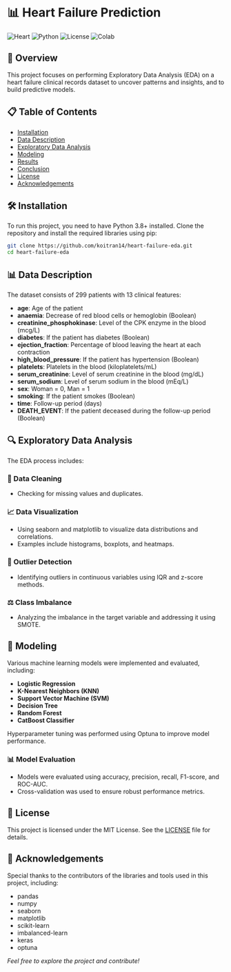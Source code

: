 # 📊 Heart Failure Prediction

![Heart](https://img.shields.io/badge/Heart%20Failure-EDA-blue)
![Python](https://img.shields.io/badge/Python-3.8%2B-yellowgreen)
![License](https://img.shields.io/badge/License-MIT-green)
![Colab](https://img.shields.io/badge/Google%20Colab-Enabled-orange)

## 🌟 Overview
This project focuses on performing Exploratory Data Analysis (EDA) on a heart failure clinical records dataset to uncover patterns and insights, and to build predictive models.

## 📋 Table of Contents
- [Installation](#installation)
- [Data Description](#data-description)
- [Exploratory Data Analysis](#exploratory-data-analysis)
- [Modeling](#modeling)
- [Results](#results)
- [Conclusion](#conclusion)
- [License](#license)
- [Acknowledgements](#acknowledgements)


## 🛠️ Installation
To run this project, you need to have Python 3.8+ installed. Clone the repository and install the required libraries using pip:

```bash
git clone https://github.com/koitran14/heart-failure-eda.git
cd heart-failure-eda
```

## 📊 Data Description
The dataset consists of 299 patients with 13 clinical features:

- **age**: Age of the patient
- **anaemia**: Decrease of red blood cells or hemoglobin (Boolean)
- **creatinine_phosphokinase**: Level of the CPK enzyme in the blood (mcg/L)
- **diabetes**: If the patient has diabetes (Boolean)
- **ejection_fraction**: Percentage of blood leaving the heart at each contraction
- **high_blood_pressure**: If the patient has hypertension (Boolean)
- **platelets**: Platelets in the blood (kiloplatelets/mL)
- **serum_creatinine**: Level of serum creatinine in the blood (mg/dL)
- **serum_sodium**: Level of serum sodium in the blood (mEq/L)
- **sex**: Woman = 0, Man = 1
- **smoking**: If the patient smokes (Boolean)
- **time**: Follow-up period (days)
- **DEATH_EVENT**: If the patient deceased during the follow-up period (Boolean)



## 🔍 Exploratory Data Analysis
The EDA process includes:

### 🔧 Data Cleaning
- Checking for missing values and duplicates.

### 📈 Data Visualization
- Using seaborn and matplotlib to visualize data distributions and correlations.
- Examples include histograms, boxplots, and heatmaps.

### 🚨 Outlier Detection
- Identifying outliers in continuous variables using IQR and z-score methods.

### ⚖️ Class Imbalance
- Analyzing the imbalance in the target variable and addressing it using SMOTE.

## 🧠 Modeling
Various machine learning models were implemented and evaluated, including:

- **Logistic Regression**
- **K-Nearest Neighbors (KNN)**
- **Support Vector Machine (SVM)**
- **Decision Tree**
- **Random Forest**
- **CatBoost Classifier**

Hyperparameter tuning was performed using Optuna to improve model performance.

### 📊 Model Evaluation
- Models were evaluated using accuracy, precision, recall, F1-score, and ROC-AUC.
- Cross-validation was used to ensure robust performance metrics.

## 📜 License
This project is licensed under the MIT License. See the [LICENSE](LICENSE) file for details.

## 🙏 Acknowledgements
Special thanks to the contributors of the libraries and tools used in this project, including:

- pandas
- numpy
- seaborn
- matplotlib
- scikit-learn
- imbalanced-learn
- keras
- optuna

*Feel free to explore the project and contribute!*
